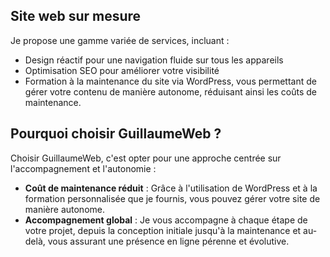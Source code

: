 ## Site web sur mesure

Je propose une gamme variée de services, incluant :

- Design réactif pour une navigation fluide sur tous les appareils
- Optimisation SEO pour améliorer votre visibilité
- Formation à la maintenance du site via WordPress, vous permettant de gérer votre contenu de manière autonome, réduisant ainsi les coûts de maintenance.

## Pourquoi choisir GuillaumeWeb ?

Choisir GuillaumeWeb, c'est opter pour une approche centrée sur l'accompagnement et l'autonomie :

- **Coût de maintenance réduit** : Grâce à l'utilisation de WordPress et à la formation personnalisée que je fournis, vous pouvez gérer votre site de manière autonome.
- **Accompagnement global** : Je vous accompagne à chaque étape de votre projet, depuis la conception initiale jusqu'à la maintenance et au-delà, vous assurant une présence en ligne pérenne et évolutive.
